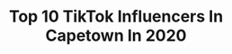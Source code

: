 ---
title: Top 10 TikTok Influencers In Capetown In 2020
description: >-
  Find top TikTok influencers in Capetown in 2020. Most popular hashtags: #capetown #tiktoksouthafrica #southafrica #duet.
platform: TikTok
hits: 39
text_top: Discover the most popular TikTok accounts on inBeat.
text_bottom: inBeat aggregates 39 TikTok influencers like this in Capetown, South Africa for you to connect with.
profiles:
  - username: "dutchmanscarcareclinic1"
    fullname: >-
      BossOfGloss
    bio: >-
      Exotic Car Sales, Detailing, Wrapping, Storage and Customizations .CapeTown🇿🇦
    location: "South Africa"
    followers: 8907
    engagement: 693
    commentsToLikes: 0.022435
    id: ck9jxlrjo19rx0j788q5dpzje
    verified: false
    hashtags: "#lamborghini, #tiktokcapetown, #capetowntiktok, #southafricantiktok"
  - username: "tiktok_anonymous_report"
    fullname: >-
      ANONYMOUS
    bio: >-
      UK and South Africa #MADCROWD #FARMMURDER sharing my friends link V
    location: "South Africa"
    followers: 46800
    engagement: 2110
    commentsToLikes: 0.045093
    id: ckc8whhdzjxld0j230c8nv09d
    verified: false
    hashtags: "#metime, #chadwickboseman, #savetiktok, #trend"
  - username: "richardhaubrich"
    fullname: >-
      Richard Haubrich
    bio: >-
      AWE MAY BRU 😎check out my Instagram 👆
    location: "South Africa"
    followers: 47600
    engagement: 1192
    commentsToLikes: 0.041567
    id: ck963n948vjsu0j78h6lutv6r
    verified: false
    hashtags: "#tiktokcapetownaweh, #chasingafrica, #lethallo, #seaskyvillas"
  - username: "conraddb97"
    fullname: >-
      Conrad
    bio: >-
      Living in the moment I want to make u laugh cuz im a joke Help me to 3K plz
    location: "South Africa"
    followers: 2535
    engagement: 1251
    commentsToLikes: 0.059240
    id: ckb0yl7wenfmx0j231t4w6a7t
    verified: false
    hashtags: "#fypsa, #xyzbca, #follow, #tiktoksouthafrica"
  - username: "tashmontlake"
    fullname: >-
      Tash Montlake
    bio: >-
      🇿🇦🇬🇧 BLACK LIVES MATTER I look after famous actors on film sets for a living
    location: "South Africa"
    followers: 14100
    engagement: 1144
    commentsToLikes: 0.059878
    id: ck981263la2ml0j78gyuatv33
    verified: false
    hashtags: "#traveldiaries, #birthday, #newjob, #tashsvlogs"
  - username: "malcolm_moore_"
    fullname: >-
      Malcolm Moore
    bio: >-
      Dm's open, follow the gram 👇🏻☝🏻
    location: "South Africa"
    followers: 26600
    engagement: 643
    commentsToLikes: 0.061261
    id: cka0xdfd36mil0i78t3icl7mr
    verified: false
    hashtags: "#tiktoksouthafrica, #instyle, #tiktoksa, #capetown"
  - username: "cvanstaden_"
    fullname: >-
      Colby van Staden
    bio: >-
      According to you I look like Ashton Kutcher 🇿🇦 18
    location: "South Africa"
    followers: 18600
    engagement: 1230
    commentsToLikes: 0.039213
    id: ckack0fvr9pul0i783zcz26w0
    verified: false
    hashtags: "#foryoupage, #capetown, #seemeontrace, #cvanstaden"
  - username: "deedeenotdexter"
    fullname: >-
      deedeegregory763
    bio: >-
      aish well I like my videos and that’s enough for me
    location: "South Africa"
    followers: 6437
    engagement: 987
    commentsToLikes: 0.039781
    id: ckbf1mg65o0k80j23cuyr0gdp
    verified: false
    hashtags: "#30daysofoutfits, #bts, #timewarpscan, #duet"
  - username: "talia.tucker"
    fullname: >-
      Talia Tucker
    bio: >-
      “Tiktok on the clock” - Ke$ha 22 | 🇿🇦
    location: "South Africa"
    followers: 102400
    engagement: 747
    commentsToLikes: 0.030924
    id: cka0rw3kwiu840i78c0227tgb
    verified: false
    hashtags: "#capetown, #mom, #specialmoment, #gucci"
  - username: "micaylecrous"
    fullname: >-
      Micaylé
    bio: >-
      IG @micayleleigh Idk sometimes I’m funny
    location: "South Africa"
    followers: 5544
    engagement: 767
    commentsToLikes: 0.039450
    id: ckan4lg5aanzg0i784pu6v8js
    verified: false
    hashtags: "#wipeitdown, #oomcyril, #xyzbca, #colouredpeople"
---